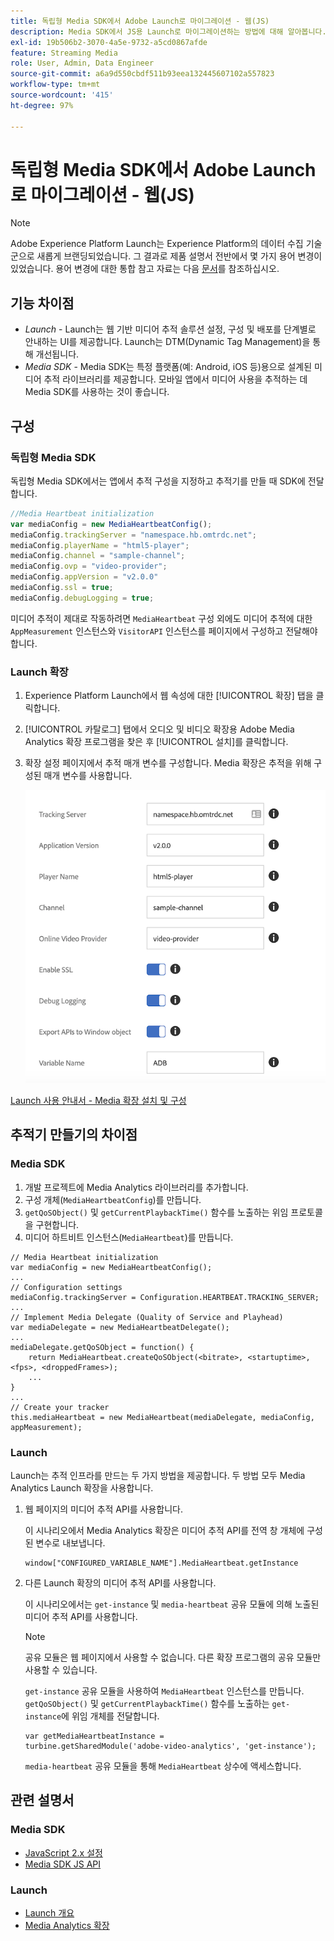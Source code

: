 ```yaml
---
title: 독립형 Media SDK에서 Adobe Launch로 마이그레이션 - 웹(JS)
description: Media SDK에서 JS용 Launch로 마이그레이션하는 방법에 대해 알아봅니다.
exl-id: 19b506b2-3070-4a5e-9732-a5cd0867afde
feature: Streaming Media
role: User, Admin, Data Engineer
source-git-commit: a6a9d550cbdf511b93eea132445607102a557823
workflow-type: tm+mt
source-wordcount: '415'
ht-degree: 97%

---
```


# 독립형 Media SDK에서 Adobe Launch로 마이그레이션 - 웹(JS)

>[!NOTE]
>Adobe Experience Platform Launch는 Experience Platform의 데이터 수집 기술군으로 새롭게 브랜딩되었습니다. 그 결과로 제품 설명서 전반에서 몇 가지 용어 변경이 있었습니다. 용어 변경에 대한 통합 참고 자료는 다음 [문서](https://experienceleague.adobe.com/docs/experience-platform/tags/term-updates.html?lang=ko-KR)를 참조하십시오.

## 기능 차이점

* *Launch* - Launch는 웹 기반 미디어 추적 솔루션 설정, 구성 및 배포를 단계별로 안내하는 UI를 제공합니다. Launch는 DTM(Dynamic Tag Management)을 통해 개선됩니다.
* *Media SDK* - Media SDK는 특정 플랫폼(예: Android, iOS 등)용으로 설계된 미디어 추적 라이브러리를 제공합니다. 모바일 앱에서 미디어 사용을 추적하는 데 Media SDK를 사용하는 것이 좋습니다.

## 구성

### 독립형 Media SDK

독립형 Media SDK에서는 앱에서 추적 구성을 지정하고 추적기를 만들 때 SDK에 전달합니다.

```javascript
//Media Heartbeat initialization
var mediaConfig = new MediaHeartbeatConfig();
mediaConfig.trackingServer = "namespace.hb.omtrdc.net";
mediaConfig.playerName = "html5-player";
mediaConfig.channel = "sample-channel";
mediaConfig.ovp = "video-provider";
mediaConfig.appVersion = "v2.0.0"
mediaConfig.ssl = true;
mediaConfig.debugLogging = true;
```

미디어 추적이 제대로 작동하려면 `MediaHeartbeat` 구성 외에도 미디어 추적에 대한 `AppMeasurement` 인스턴스와 `VisitorAPI` 인스턴스를 페이지에서 구성하고 전달해야 합니다.

### Launch 확장

1. Experience Platform Launch에서 웹 속성에 대한 [!UICONTROL 확장] 탭을 클릭합니다.
1. [!UICONTROL 카탈로그] 탭에서 오디오 및 비디오 확장용 Adobe Media Analytics 확장 프로그램을 찾은 후 [!UICONTROL 설치]를 클릭합니다.
1. 확장 설정 페이지에서 추적 매개 변수를 구성합니다.
Media 확장은 추적을 위해 구성된 매개 변수를 사용합니다.

   ![](assets/launch_config_js.png)

[Launch 사용 안내서 - Media 확장 설치 및 구성](https://experienceleague.adobe.com/docs/experience-platform/tags/extensions/adobe/media-analytics/overview.html?lang=ko#install-and-configure-the-ma-extension)

## 추적기 만들기의 차이점

### Media SDK

1. 개발 프로젝트에 Media Analytics 라이브러리를 추가합니다.
1. 구성 개체(`MediaHeartbeatConfig`)를 만듭니다.
1. `getQoSObject()` 및 `getCurrentPlaybackTime()` 함수를 노출하는 위임 프로토콜을 구현합니다.
1. 미디어 하트비트 인스턴스(`MediaHeartbeat`)를 만듭니다.

```
// Media Heartbeat initialization
var mediaConfig = new MediaHeartbeatConfig();
...
// Configuration settings
mediaConfig.trackingServer = Configuration.HEARTBEAT.TRACKING_SERVER;
...
// Implement Media Delegate (Quality of Service and Playhead)
var mediaDelegate = new MediaHeartbeatDelegate();
...
mediaDelegate.getQoSObject = function() {
    return MediaHeartbeat.createQoSObject(<bitrate>, <startuptime>, <fps>, <droppedFrames>);
    ...
}
...
// Create your tracker
this.mediaHeartbeat = new MediaHeartbeat(mediaDelegate, mediaConfig, appMeasurement);
```

### Launch

Launch는 추적 인프라를 만드는 두 가지 방법을 제공합니다. 두 방법 모두 Media Analytics Launch 확장을 사용합니다.

1. 웹 페이지의 미디어 추적 API를 사용합니다.

   이 시나리오에서 Media Analytics 확장은 미디어 추적 API를 전역 창 개체에 구성된 변수로 내보냅니다.

   ```
   window["CONFIGURED_VARIABLE_NAME"].MediaHeartbeat.getInstance
   ```

1. 다른 Launch 확장의 미디어 추적 API를 사용합니다.

   이 시나리오에서는 `get-instance` 및 `media-heartbeat` 공유 모듈에 의해 노출된 미디어 추적 API를 사용합니다.

   >[!NOTE]
   >
   >공유 모듈은 웹 페이지에서 사용할 수 없습니다. 다른 확장 프로그램의 공유 모듈만 사용할 수 있습니다.

   `get-instance` 공유 모듈을 사용하여 `MediaHeartbeat` 인스턴스를 만듭니다.
`getQoSObject()` 및 `getCurrentPlaybackTime()` 함수를 노출하는 `get-instance`에 위임 개체를 전달합니다.

   ```
   var getMediaHeartbeatInstance =
   turbine.getSharedModule('adobe-video-analytics', 'get-instance');
   ```

   `media-heartbeat` 공유 모듈을 통해 `MediaHeartbeat` 상수에 액세스합니다.

## 관련 설명서

### Media SDK

* [JavaScript 2.x 설정](/help/legacy/media-sdk/setup/setup-javascript/set-up-js-2.md)
* [Media SDK JS API](https://adobe-marketing-cloud.github.io/media-sdks/reference/javascript/MediaHeartbeat.html)

### Launch

* [Launch 개요](https://experienceleague.adobe.com/docs/experience-platform/tags/home.html?lang=ko)
* [Media Analytics 확장](https://experienceleague.adobe.com/docs/experience-platform/tags/extensions/adobe/media-analytics/overview.html?lang=ko)
